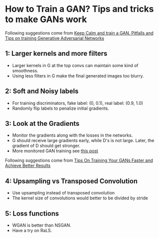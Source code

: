 # How to Train a GAN? Tips and tricks to make GANs work

Following suggestions come from [Keep Calm and train a GAN. Pitfalls and Tips on training Generative Adversarial Networks](https://medium.com/@utk.is.here/keep-calm-and-train-a-gan-pitfalls-and-tips-on-training-generative-adversarial-networks-edd529764aa9)

## 1: Larger kernels and more filters
- Larger kernels in G at the top convs can maintain some kind of smoothness. 
- Using less filters in G make the final generated images too blurry. 

## 2: Soft and Noisy labels 
- For training discriminators, fake label: (0, 0.1), real label: (0.9, 1.0)
- Randomly flip labels to penalize initial gradients. 

## 3: Look at the Gradients 
- Monitor the gradients along with the losses in the networks. 
- G should receive large gradients early, while D's is not large. Later, the gradient of D should get stronger. 
- More monitored GAN training see [this post](https://www.mathworks.com/help/deeplearning/ug/monitor-gan-training-progress-and-identify-common-failure-modes.html)

Following suggestions come from [Tips On Training Your GANs Faster and Achieve Better Results](https://medium.com/intel-student-ambassadors/tips-on-training-your-gans-faster-and-achieve-better-results-9200354acaa5)

## 4: Upsampling vs Transposed Convolution 
- Use upsampling instead of transposed convolution 
- The kernel size of convolutions would better to be divided by stride 

## 5: Loss functions 
- WGAN is better than NSGAN. 
- Have a try on RaLS. 




